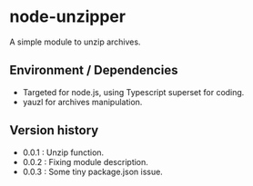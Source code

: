 ﻿# node-unzipper

A simple module to unzip archives.

## Environment / Dependencies

- Targeted for node.js, using Typescript superset for coding.
- yauzl for archives manipulation.

## Version history

* 0.0.1 : Unzip function.
* 0.0.2 : Fixing module description.
* 0.0.3 : Some tiny package.json issue.